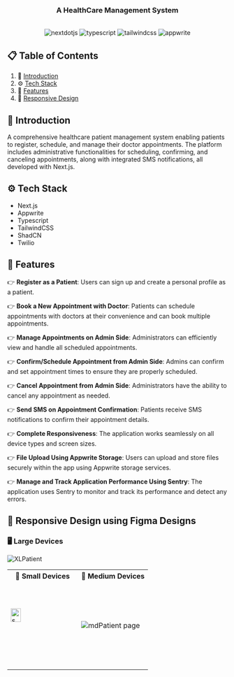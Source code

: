 
<div align="center">
  <br />
<h3 align="center">A HealthCare Management System</h3>
 
   
  <br />

  <div>
    <img src="https://img.shields.io/badge/-Next_JS-black?style=for-the-badge&logoColor=white&logo=nextdotjs&color=000000" alt="nextdotjs" />
    <img src="https://img.shields.io/badge/-TypeScript-black?style=for-the-badge&logoColor=white&logo=typescript&color=3178C6" alt="typescript" />
    <img src="https://img.shields.io/badge/-Tailwind_CSS-black?style=for-the-badge&logoColor=white&logo=tailwindcss&color=06B6D4" alt="tailwindcss" />
    <img src="https://img.shields.io/badge/-Appwrite-black?style=for-the-badge&logoColor=white&logo=appwrite&color=FD366E" alt="appwrite" />
  </div>

  

</div>

## 📋 <a name="table">Table of Contents</a>

1. 🤖 [Introduction](#introduction)
2. ⚙️ [Tech Stack](#tech-stack)
3. 🔋 [Features](#features)
4. 🎨 [Responsive Design](#responsive)

## <a name="introduction">🤖 Introduction</a>

A comprehensive healthcare patient management system enabling patients to register, schedule, and manage their doctor appointments. The platform includes administrative functionalities for scheduling, confirming, and canceling appointments, along with integrated SMS notifications, all developed with Next.js.

## <a name="tech-stack">⚙️ Tech Stack</a>

- Next.js
- Appwrite
- Typescript
- TailwindCSS
- ShadCN
- Twilio

## <a name="features">🔋 Features</a>

👉 **Register as a Patient**: Users can sign up and create a personal profile as a patient.

👉 **Book a New Appointment with Doctor**: Patients can schedule appointments with doctors at their convenience and can book multiple appointments.

👉 **Manage Appointments on Admin Side**: Administrators can efficiently view and handle all scheduled appointments.

👉 **Confirm/Schedule Appointment from Admin Side**: Admins can confirm and set appointment times to ensure they are properly scheduled.

👉 **Cancel Appointment from Admin Side**: Administrators have the ability to cancel any appointment as needed.

👉 **Send SMS on Appointment Confirmation**: Patients receive SMS notifications to confirm their appointment details.

👉 **Complete Responsiveness**: The application works seamlessly on all device types and screen sizes.

👉 **File Upload Using Appwrite Storage**: Users can upload and store files securely within the app using Appwrite storage services.

👉 **Manage and Track Application Performance Using Sentry**: The application uses Sentry to monitor and track its performance and detect any errors.


## <a name="responsive">🎨 Responsive Design using Figma Designs</a>

### 🖥️ Large Devices

![XLPatient](https://github.com/user-attachments/assets/ee437ab0-1edf-4eb8-bf61-8171e8fc337e)


<table>
  <tr>
    <th>📱 Small Devices</th>
    <th>🤪 Medium Devices</th>
  </tr>
  <tr>
    <td style="width:50%;height:200px;"> <img height="40%" widht="40%" src="https://github.com/user-attachments/assets/cc1cbe83-72f8-428a-a9df-22890f9dfeef" alt="smPatient page"/ > </td>
    <td> <img src="https://github.com/user-attachments/assets/15ac5620-df1c-46d4-93bb-b8c9d5aaffe6" alt="mdPatient page" </td>
  </tr>
</table>